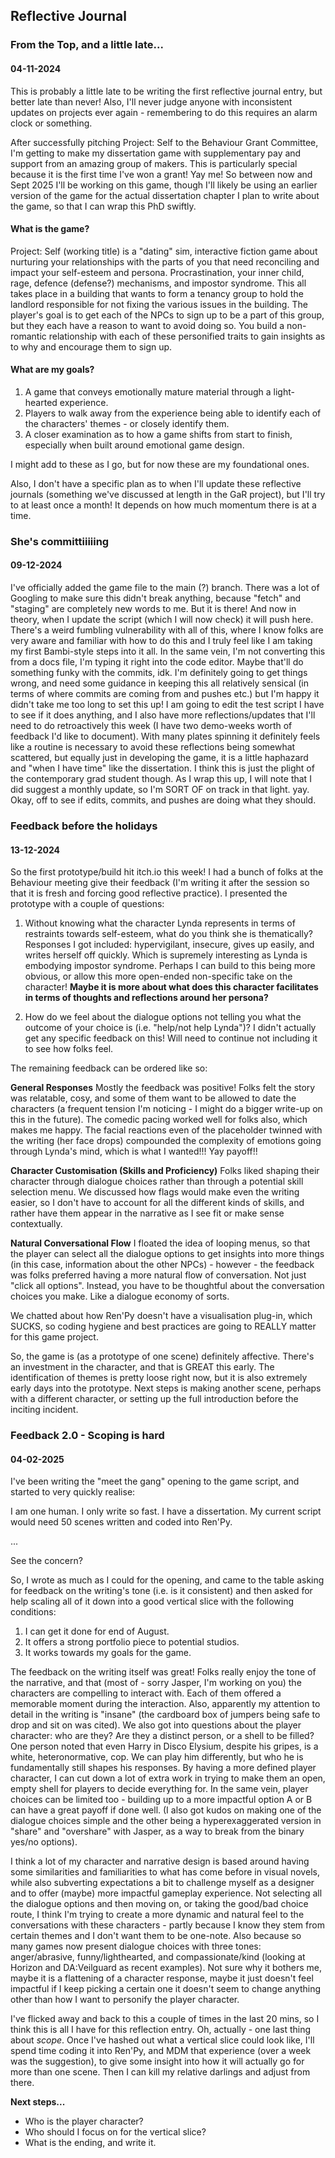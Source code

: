 ## Reflective Journal

### From the Top, and a little late...

#### 04-11-2024

This is probably a little late to be writing the first reflective journal entry, but better late than never! Also, I'll never judge anyone with inconsistent updates 
on projects ever again - remembering to do this requires an alarm clock or something.

After successfully pitching Project: Self to the Behaviour Grant Committee, I'm getting to make my dissertation game with supplementary pay and support from an 
amazing group of makers. This is particularly special because it is the first time I've won a grant! Yay me! So between now and Sept 2025 I'll be working on 
this game, though I'll likely be using an earlier version of the game for the actual dissertation chapter I plan to write about the game, so that I can wrap this
PhD swiftly. 

#### What is the game?

Project: Self (working title) is a "dating" sim, interactive fiction game about nurturing your relationships with the parts of you that need reconciling and impact 
your self-esteem and persona. Procrastination, your inner child, rage, defence (defense?) mechanisms, and impostor syndrome. This all takes place in a building 
that wants to form a tenancy group to hold the landlord responsible for not fixing the various issues in the building. The player's goal is to get each of the NPCs 
to sign up to be a part of this group, but they each have a reason to want to avoid doing so. You build a non-romantic relationship with each of these personified traits to 
gain insights as to why and encourage them to sign up. 

#### What are my goals?

1. A game that conveys emotionally mature material through a light-hearted experience.
2. Players to walk away from the experience being able to identify each of the characters' themes - or closely identify them.
3. A closer examination as to how a game shifts from start to finish, especially when built around emotional game design.

I might add to these as I go, but for now these are my foundational ones. 

Also, I don't have a specific plan as to when I'll update these reflective journals (something we've discussed at length in the GaR project), but I'll try to at least once a month! It depends on how much momentum there is at a time.

### She's committiiiiing

#### 09-12-2024

I've officially added the game file to the main (?) branch. There was a lot of Googling to make sure this didn't break anything, because "fetch" and "staging" are completely new words to me. But it is there! And now in theory, when I update the script (which I will now check) it will push here. There's a weird fumbling vulnerability with all of this, where I know folks are very aware and familiar with how to do this and I truly feel like I am taking my first Bambi-style steps into it all. In the same vein, I'm not converting this from a docs file, I'm typing it right into the code editor. Maybe that'll do something funky with the commits, idk. I'm definitely going to get things wrong, and need some guidance in keeping this all relatively sensical (in terms of where commits are coming from and pushes etc.) but I'm happy it didn't take me too long to set this up! I am going to edit the test script I have to see if it does anything, and I also have more reflections/updates that I'll need to do retroactively this week (I have two demo-weeks worth of feedback I'd like to document). With many plates spinning it definitely feels like a routine is necessary to avoid these reflections being somewhat scattered, but equally just in developing the game, it is a little haphazard and "when I have time" like the dissertation. I think this is just the plight of the contemporary grad student though. As I wrap this up, I will note that I did suggest a monthly update, so I'm SORT OF on track in that light. yay. Okay, off to see if edits, commits, and pushes are doing what they should.

### Feedback before the holidays

#### 13-12-2024

So the first prototype/build hit itch.io this week! I had a bunch of folks at the Behaviour meeting give their feedback (I'm writing it after the session so that it is fresh and forcing good reflective practice). I presented the prototype with a couple of questions:

1. Without knowing what the character Lynda represents in terms of restraints towards self-esteem, what do you think she is thematically?
Responses I got included: hypervigilant, insecure, gives up easily, and writes herself off quickly. Which is supremely interesting as Lynda is embodying impostor syndrome. Perhaps I can build to this being more obvious, or allow this more open-ended non-specific take on the character!
**Maybe it is more about what does this character facilitates in terms of thoughts and reflections around her persona?**

2. How do we feel about the dialogue options not telling you what the outcome of your choice is (i.e. "help/not help Lynda")?
I didn't actually get any specific feedback on this! Will need to continue not including it to see how folks feel.

The remaining feedback can be ordered like so:

**General Responses**
Mostly the feedback was positive! Folks felt the story was relatable, cosy, and some of them want to be allowed to date the characters (a frequent tension I'm noticing - I might do a bigger write-up on this in the future). The comedic pacing worked well for folks also, which makes me happy. The facial reactions even of the placeholder twinned with the writing (her face drops) compounded the complexity of emotions going through Lynda's mind, which is what I wanted!!! Yay payoff!!

**Character Customisation (Skills and Proficiency)**
Folks liked shaping their character through dialogue choices rather than through a potential skill selection menu. We discussed how flags would make even the writing easier, so I don't have to account for all the different kinds of skills, and rather have them appear in the narrative as I see fit or make sense contextually.

**Natural Conversational Flow**
I floated the idea of looping menus, so that the player can select all the dialogue options to get insights into more things (in this case, information about the other NPCs) - however - the feedback was folks preferred having a more natural flow of conversation. Not just "click all options". Instead, you have to be thoughtful about the conversation choices you make. Like a dialogue economy of sorts.

We chatted about how Ren'Py doesn't have a visualisation plug-in, which SUCKS, so coding hygiene and best practices are going to REALLY matter for this game project.

So, the game is (as a prototype of one scene) definitely affective. There's an investment in the character, and that is GREAT this early. The identification of themes is pretty loose right now, but it is also extremely early days into the prototype. Next steps is making another scene, perhaps with a different character, or setting up the full introduction before the inciting incident. 

### Feedback 2.0 - Scoping is hard

#### 04-02-2025

I've been writing the "meet the gang" opening to the game script, and started to very quickly realise:

I am one human.
I only write so fast.
I have a dissertation.
My current script would need 50 scenes written and coded into Ren'Py.

...

See the concern?

So, I wrote as much as I could for the opening, and came to the table asking for feedback on the writing's tone (i.e. is it consistent) and then asked for help scaling all of it down into a good vertical slice with the following conditions:

1. I can get it done for end of August.
2. It offers a strong portfolio piece to potential studios.
3. It works towards my goals for the game.

The feedback on the writing itself was great! Folks really enjoy the tone of the narrative, and that (most of - sorry Jasper, I'm working on you) the characters are compelling to interact with. Each of them offered a memorable moment during the interaction. Also, apparently my attention to detail in the writing is "insane" (the cardboard box of jumpers being safe to drop and sit on was cited). We also got into questions about the player character: who are they? Are they a distinct person, or a shell to be filled? One person noted that even Harry in Disco Elysium, despite his gripes, is a white, heteronormative, cop. We can play him differently, but who he is fundamentally still shapes his responses. By having a more defined player character, I can cut down a lot of extra work in trying to make them an open, empty shell for players to decide everything for. In the same vein, player choices can be limited too - building up to a more impactful option A or B can have a great payoff if done well. (I also got kudos on making one of the dialogue choices simple and the other being a hyperexaggerated version in "share" and "overshare" with Jasper, as a way to break from the binary yes/no options).

I think a lot of my character and narrative design is based around having some similarities and familiarities to what has come before in visual novels, while also subverting expectations a bit to challenge myself as a designer and to offer (maybe) more impactful gameplay experience. Not selecting all the dialogue options and then moving on, or taking the good/bad choice route, I think I'm trying to create a more dynamic and natural feel to the conversations with these characters - partly because I know they stem from certain themes and I don't want them to be one-note. Also because so many games now present dialogue choices with three tones: anger/abrasive, funny/lighthearted, and compassionate/kind (looking at Horizon and DA:Veilguard as recent examples). Not sure why it bothers me, maybe it is a flattening of a character response, maybe it just doesn't feel impactful if I keep picking a certain one it doesn't seem to change anything other than how I want to personify the player character.

I've flicked away and back to this a couple of times in the last 20 mins, so I think this is all I have for this reflection entry. Oh, actually - one last thing about *scope*. Once I've hashed out what a vertical slice could look like, I'll spend time coding it into Ren'Py, and MDM that experience (over a week was the suggestion), to give some insight into how it will actually go for more than one scene. Then I can kill my relative darlings and adjust from there.

**Next steps...**
- Who is the player character?
- Who should I focus on for the vertical slice?
- What is the ending, and write it.

